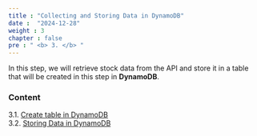 ```yaml
---
title : "Collecting and Storing Data in DynamoDB"
date :  "2024-12-28"
weight : 3
chapter : false
pre : " <b> 3. </b> "
---
```


In this step, we will retrieve stock data from the API and store it in a table that will be created in this step in **DynamoDB**.

### Content
3.1. [Create table in DynamoDB](3.1-public-instance/) \
3.2. [Storing Data in DynamoDB](3.2-private-instance/)